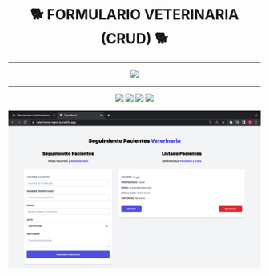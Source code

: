 <h1 align="center"> 🐕 FORMULARIO VETERINARIA (CRUD) 🐕 </h1>
<hr />

<!-- [![linkedin](https://img.shields.io/static/v1?label=&message=linkedin&color=0e76a8&logo=linkedin&logoColor=white&style=for-the-badge)](https://www.linkedin.com/in/eduardofierropro)  -->
<p align="center">
  <a href="https://veterinaria-react-js.netlify.app/" target="_blank">
<img src="https://i.ibb.co/rpXCktn/Demo.png" />
</a>
</p>
<hr />

<p align="center">
<img src="https://i.ibb.co/17y414Z/html5-icon.png" />
<img src="https://i.ibb.co/d4jCG5x/react-icon.png" />
<img src="https://i.ibb.co/sFS8sw4/nodejs-icon.png" />
<img src="https://i.ibb.co/x6bfMr7/tailwind-icon.png" />
</a>
</p>

![Fondo-Portada-Proyecto](https://github.com/Brian-David-01/CITAS-REACT-VITE/blob/main/PortadaProyecto.png)
